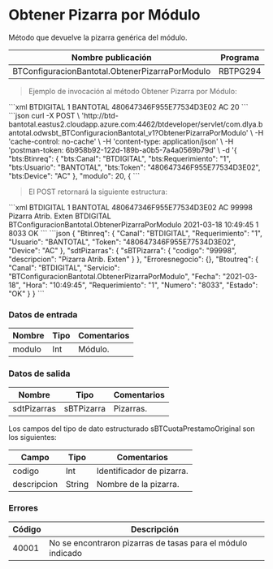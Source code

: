 # Obtener Pizarra por Módulo 

Método que devuelve la pizarra genérica del módulo. 

Nombre publicación | Programa | Global/País 
--------- | ----------- | ----------- 
BTConfiguracionBantotal.ObtenerPizarraPorModulo | RBTPG294 | Global 

> Ejemplo de invocación al método Obtener Pizarra por Módulo: 

<code-group> 
<code-block title="XML" active> 
```xml 
<soapenv:Envelope xmlns:soapenv="http://schemas.xmlsoap.org/soap/envelope/" xmlns:bts="http://uy.com.dlya.bantotal/BTSOA/"> 
   <soapenv:Header/> 
   <soapenv:Body> 
      <bts:BTConfiguracionBantotal.ObtenerPizarraPorModulo> 
         <bts:Btinreq> 
            <bts:Canal>BTDIGITAL</bts:Canal> 
            <bts:Requerimiento>1</bts:Requerimiento> 
            <bts:Usuario>BANTOTAL</bts:Usuario> 
            <bts:Token>480647346F955E77534D3E02</bts:Token> 
            <bts:Device>AC</bts:Device> 
         </bts:Btinreq> 
         <bts:modulo>20</bts:modulo> 
      </bts:BTConfiguracionBantotal.ObtenerPizarraPorModulo> 
   </soapenv:Body> 
</soapenv:Envelope> 
``` 
</code-block> 

<code-block title="JSON"> 
```json 
curl -X POST \ 
  'http://btd-bantotal.eastus2.cloudapp.azure.com:4462/btdeveloper/servlet/com.dlya.bantotal.odwsbt_BTConfiguracionBantotal_v1?ObtenerPizarraPorModulo' \ 
  -H 'cache-control: no-cache' \ 
  -H 'content-type: application/json' \ 
  -H 'postman-token: 6b958b92-122d-189b-a0b5-7a4a0569b79d' \ 
  -d '{ 
  	"bts:Btinreq": { 
	  "bts:Canal": "BTDIGITAL", 
	  "bts:Requerimiento": "1", 
	  "bts:Usuario": "BANTOTAL", 
	  "bts:Token": "480647346F955E77534D3E02", 
	  "bts:Device": "AC" 
	}, 
	"modulo": 20, 
{ 
``` 
</code-block> 
</code-group> 

> El POST retornará la siguiente estructura: 

<code-group> 
<code-block title="XML" active> 
```xml 
<SOAP-ENV:Envelope xmlns:SOAP-ENV="http://schemas.xmlsoap.org/soap/envelope/" xmlns:xsd="http://www.w3.org/2001/XMLSchema" xmlns:SOAP-ENC="http://schemas.xmlsoap.org/soap/encoding/" xmlns:xsi="http://www.w3.org/2001/XMLSchema-instance"> 
   <SOAP-ENV:Body> 
      <BTConfiguracionBantotal.ObtenerPizarraPorModuloResponse xmlns="http://uy.com.dlya.bantotal/BTSOA/"> 
         <Btinreq> 
            <Canal>BTDIGITAL</Canal> 
            <Requerimiento>1</Requerimiento> 
            <Usuario>BANTOTAL</Usuario> 
            <Token>480647346F955E77534D3E02</Token> 
            <Device>AC</Device> 
         </Btinreq> 
         <sdtPizarras> 
            <sBTPizarra> 
               <codigo>99998</codigo> 
               <descripcion>Pizarra Atrib. Exten</descripcion> 
            </sBTPizarra> 
         </sdtPizarras> 
         <Erroresnegocio></Erroresnegocio> 
         <Btoutreq> 
            <Canal>BTDIGITAL</Canal> 
            <Servicio>BTConfiguracionBantotal.ObtenerPizarraPorModulo</Servicio> 
            <Fecha>2021-03-18</Fecha> 
            <Hora>10:49:45</Hora> 
            <Requerimiento>1</Requerimiento> 
            <Numero>8033</Numero> 
            <Estado>OK</Estado> 
         </Btoutreq> 
      </BTConfiguracionBantotal.ObtenerPizarraPorModuloResponse> 
   </SOAP-ENV:Body> 
</SOAP-ENV:Envelope> 
``` 
</code-block> 

<code-block title="JSON"> 
```json 
{ 
	"Btinreq": { 
	  "Canal": "BTDIGITAL", 
	  "Requerimiento": "1", 
	  "Usuario": "BANTOTAL", 
	  "Token": "480647346F955E77534D3E02", 
	  "Device": "AC" 
	}, 
	"sdtPizarras": { 
	  "sBTPizarra": { 
		"codigo": "99998", 
		"descripcion": "Pizarra Atrib. Exten" 
	  } 
	}, 
	"Erroresnegocio": {}, 
	"Btoutreq": { 
	  "Canal": "BTDIGITAL", 
	  "Servicio": "BTConfiguracionBantotal.ObtenerPizarraPorModulo", 
	  "Fecha": "2021-03-18", 
	  "Hora": "10:49:45", 
	  "Requerimiento": "1", 
	  "Numero": "8033", 
	  "Estado": "OK" 
	} 
} 
``` 
</code-block> 
</code-group> 

### Datos de entrada 

Nombre | Tipo | Comentarios 
--------- | ----------- | ----------- 
modulo | Int | Módulo. 

### Datos de salida 

Nombre | Tipo | Comentarios 
--------- | ----------- | ----------- 
sdtPizarras | sBTPizarra | Pizarras. 

Los campos del tipo de dato estructurado sBTCuotaPrestamoOriginal son los siguientes:  

Campo | Tipo | Comentarios 
--------- | ----------- | ----------- 
codigo | Int | Identificador de pizarra. 
descripcion | String | Nombre de la pizarra. 

### Errores 

Código | Descripción 
--------- | ----------- 
40001 | No se encontraron pizarras de tasas para el módulo indicado 

 
